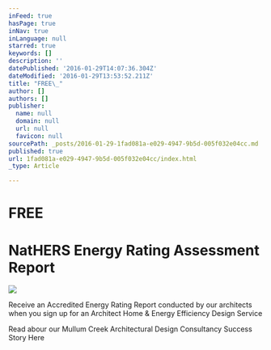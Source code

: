 ```yaml
---
inFeed: true
hasPage: true
inNav: true
inLanguage: null
starred: true
keywords: []
description: ''
datePublished: '2016-01-29T14:07:36.304Z'
dateModified: '2016-01-29T13:53:52.211Z'
title: "FREE\_"
author: []
authors: []
publisher:
  name: null
  domain: null
  url: null
  favicon: null
sourcePath: _posts/2016-01-29-1fad081a-e029-4947-9b5d-005f032e04cc.md
published: true
url: 1fad081a-e029-4947-9b5d-005f032e04cc/index.html
_type: Article

---
```

# FREE 

# NatHERS Energy Rating Assessment Report
![](https://the-grid-user-content.s3-us-west-2.amazonaws.com/63e6c73e-07fa-4f7c-b134-ebd99779a5cf.png)

Receive an Accredited Energy Rating Report conducted by our architects when you sign up for an Architect Home & Energy Efficiency Design Service

Read abour our Mullum Creek Architectural Design Consultancy Success Story Here